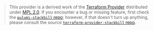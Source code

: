 > This provider is a derived work of the [Terraform Provider](https://github.com/terraform-providers/terraform-provider-stackbill)
> distributed under [MPL 2.0](https://www.mozilla.org/en-US/MPL/2.0/). If you encounter a bug or missing feature,
> first check the [`pulumi-stackbill` repo](/issues); however, if that doesn't turn up anything,
> please consult the source [`terraform-provider-stackbill` repo](https://github.com/terraform-providers/terraform-provider-stackbill/issues).
